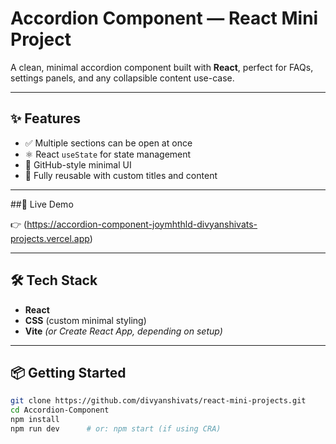 # Accordion Component — React Mini Project

A clean, minimal accordion component built with **React**, perfect for FAQs, settings panels, and any collapsible content use-case.

---

## ✨ Features

- ✅ Multiple sections can be open at once
- ⚛️ React `useState` for state management
- 🧼 GitHub-style minimal UI
- 🔁 Fully reusable with custom titles and content

---

##🚀 Live Demo

👉 (https://accordion-component-joymhthld-divyanshivats-projects.vercel.app)

---

## 🛠 Tech Stack

- **React**
- **CSS** (custom minimal styling)
- **Vite** *(or Create React App, depending on setup)*

---

## 📦 Getting Started

```bash
git clone https://github.com/divyanshivats/react-mini-projects.git
cd Accordion-Component
npm install
npm run dev      # or: npm start (if using CRA)
